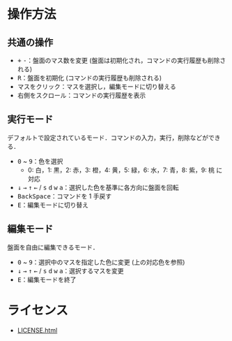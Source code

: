 # 操作方法

## 共通の操作
- <kbd>+</kbd> <kbd>-</kbd>：盤面のマス数を変更 (盤面は初期化され，コマンドの実行履歴も削除される)
- <kbd>R</kbd>：盤面を初期化 (コマンドの実行履歴も削除される)
- マスをクリック：マスを選択し，編集モードに切り替える
- 右側をスクロール：コマンドの実行履歴を表示

## 実行モード

デフォルトで設定されているモード．コマンドの入力，実行，削除などができる．

- <kbd>0</kbd> ~ <kbd>9</kbd>：色を選択
    - 0: 白，1: 黒，2: 赤，3: 橙，4: 黄，5: 緑，6: 水，7: 青，8: 紫，9: 桃 に対応
- <kbd>↓</kbd> <kbd>→</kbd> <kbd>↑</kbd> <kbd>←</kbd> / <kbd>s</kbd> <kbd>d</kbd> <kbd>w</kbd> <kbd>a</kbd>：選択した色を基準に各方向に盤面を回転
- <kbd>BackSpace</kbd>：コマンドを 1 手戻す
- <kbd>E</kbd>：編集モードに切り替え

## 編集モード

盤面を自由に編集できるモード．

- <kbd>0</kbd> ~ <kbd>9</kbd>：選択中のマスを指定した色に変更 (上の対応色を参照)
- <kbd>↓</kbd> <kbd>→</kbd> <kbd>↑</kbd> <kbd>←</kbd> / <kbd>s</kbd> <kbd>d</kbd> <kbd>w</kbd> <kbd>a</kbd>：選択するマスを変更
- <kbd>E</kbd>：編集モードを終了

# ライセンス

- [LICENSE.html](./LICENSE.html)